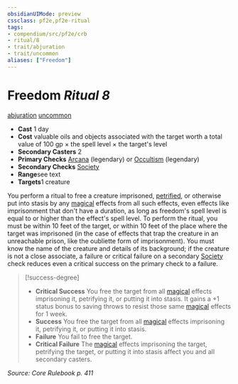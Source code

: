 ```yaml
---
obsidianUIMode: preview
cssclass: pf2e,pf2e-ritual
tags:
- compendium/src/pf2e/crb
- ritual/8
- trait/abjuration
- trait/uncommon
aliases: ["Freedom"]
---
```

# Freedom *Ritual 8*  
[abjuration](/rules/traits/abjuration.md)  [uncommon](/rules/traits/uncommon.md)  

- **Cast** 1 day
- **Cost** valuable oils and objects associated with the target worth a total value of 100 gp × the spell level × the target's level
- **Secondary Casters** 2
- **Primary Checks** [Arcana](/compendium/skills.md#Arcana) (legendary) or [Occultism](/compendium/skills.md#Occultism) (legendary)
- **Secondary Checks** [Society](/compendium/skills.md#Society)
- **Range**see text
- **Targets**1 creature

You perform a ritual to free a creature imprisoned, [petrified](/rules/conditions.md#Petrified), or otherwise put into stasis by any [magical](/rules/traits/magical.md) effects from all such effects, even effects like imprisonment that don't have a duration, as long as freedom's spell level is equal to or higher than the effect's spell level. To perform the ritual, you must be within 10 feet of the target, or within 10 feet of the place where the target was imprisoned (in the case of effects that trap the creature in an unreachable prison, like the oubliette form of imprisonment). You must know the name of the creature and details of its background; if the creature is not a close associate, a failure or critical failure on a secondary [Society](/compendium/skills.md#Society) check reduces even a critical success on the primary check to a failure.

> [!success-degree] 
> - **Critical Success** You free the target from all [magical](/rules/traits/magical.md) effects imprisoning it, petrifying it, or putting it into stasis. It gains a +1 status bonus to saving throws to resist those same [magical](/rules/traits/magical.md) effects for 1 week.
> - **Success** You free the target from all [magical](/rules/traits/magical.md) effects imprisoning it, petrifying it, or putting it into stasis.
> - **Failure** You fail to free the target.
> - **Critical Failure** The [magical](/rules/traits/magical.md) effects imprisoning the target, petrifying the target, or putting it into stasis affect you and all secondary casters.

*Source: Core Rulebook p. 411*